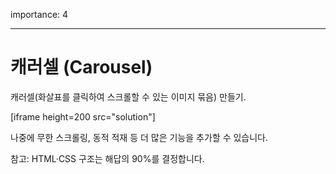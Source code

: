importance: 4

---

# 캐러셀 (Carousel)

캐러셀(화살표를 클릭하여 스크롤할 수 있는 이미지 묶음) 만들기.

[iframe height=200 src="solution"]

나중에 무한 스크롤링, 동적 적재 등 더 많은 기능을 추가할 수 있습니다. 

참고: HTML·CSS 구조는 해답의 90%를 결정합니다.
